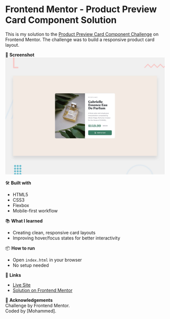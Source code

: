 # Frontend Mentor - Product Preview Card Component Solution

This is my solution to the [Product Preview Card Component Challenge](https://www.frontendmentor.io/challenges/product-preview-card-component-GO7UmttRfa) on Frontend Mentor. The challenge was to build a responsive product card layout.

📸 **Screenshot**  
![Preview](./design/desktop-preview.jpg)

🛠️ **Built with**

- HTML5  
- CSS3  
- Flexbox  
- Mobile-first workflow

📚 **What I learned**

- Creating clean, responsive card layouts  
- Improving hover/focus states for better interactivity

📦 **How to run**

- Open `index.html` in your browser  
- No setup needed

🔗 **Links**

- [Live Site](https://your-live-site-url.com)  
- [Solution on Frontend Mentor](https://your-solution-url.com)

🙌 **Acknowledgements**  
Challenge by Frontend Mentor.  
Coded by [Mohammed].
